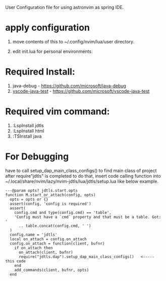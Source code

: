 

User Configuration file for using astronvim as spring IDE.



# apply configuration 

1. move contents of this to ~/.config/nvim/lua/user directory.

2. edit init.lua for personal environments.


# Required Install:
1. java-debug - https://github.com/microsoft/java-debug
2. <a href="https://github.com/mfussenegger/nvim-jdtls#nvim-dap-setup">vscode-java-test</a> - https://github.com/microsoft/vscode-java-test


# Required vim command:

1. :LspInstall jdtls
2. :LspInstall html
3. :TSInstall java


# For Debugging

have to call setup_dap_main_class_configs() to find main class of project after require"jdtls" is completed
to do that, insert code calling function
into ~/.local/share/nvim/lazy/nvim-jdtls/lua/jdtls/setup.lua
like below example.

```
---@param opts? jdtls.start.opts
function M.start_or_attach(config, opts)
  opts = opts or {}
  assert(config, 'config is required')
  assert(
    config.cmd and type(config.cmd) == 'table',
    'Config must have a `cmd` property and that must be a table. Got: '
      .. table.concat(config.cmd, ' ')
  )
  config.name = 'jdtls'
  local on_attach = config.on_attach
  config.on_attach = function(client, bufnr)
    if on_attach then
      on_attach(client, bufnr)
      require("jdtls.dap").setup_dap_main_class_configs()   <----- this code 
    end
    add_commands(client, bufnr, opts)
  end

```

